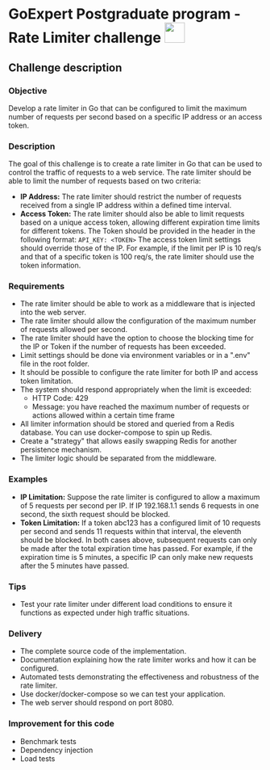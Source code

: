 # GoExpert Postgraduate program - Rate Limiter challenge <img src="https://www.svgrepo.com/show/353830/gopher.svg" width="40" height="40">

## Challenge description
### Objective
Develop a rate limiter in Go that can be configured to limit the maximum number of requests per second based on a specific IP address or an access token.

### Description
The goal of this challenge is to create a rate limiter in Go that can be used to control the traffic of requests to a web service. The rate limiter should be able to limit the number of requests based on two criteria:

- **IP Address:** The rate limiter should restrict the number of requests received from a single IP address within a defined time interval.
- **Access Token:** The rate limiter should also be able to limit requests based on a unique access token, allowing different expiration time limits for different tokens. The Token should be provided in the header in the following format:
  `API_KEY: <TOKEN>`
  The access token limit settings should override those of the IP. For example, if the limit per IP is 10 req/s and that of a specific token is 100 req/s, the rate limiter should use the token information.

### Requirements
- The rate limiter should be able to work as a middleware that is injected into the web server.
- The rate limiter should allow the configuration of the maximum number of requests allowed per second.
- The rate limiter should have the option to choose the blocking time for the IP or Token if the number of requests has been exceeded.
- Limit settings should be done via environment variables or in a ".env" file in the root folder.
- It should be possible to configure the rate limiter for both IP and access token limitation.
- The system should respond appropriately when the limit is exceeded:
    - HTTP Code: 429
    - Message: you have reached the maximum number of requests or actions allowed within a certain time frame
- All limiter information should be stored and queried from a Redis database. You can use docker-compose to spin up Redis.
- Create a "strategy" that allows easily swapping Redis for another persistence mechanism.
- The limiter logic should be separated from the middleware.

### Examples
- **IP Limitation:** Suppose the rate limiter is configured to allow a maximum of 5 requests per second per IP. If IP 192.168.1.1 sends 6 requests in one second, the sixth request should be blocked.
- **Token Limitation:** If a token abc123 has a configured limit of 10 requests per second and sends 11 requests within that interval, the eleventh should be blocked.
  In both cases above, subsequent requests can only be made after the total expiration time has passed. For example, if the expiration time is 5 minutes, a specific IP can only make new requests after the 5 minutes have passed.

### Tips
- Test your rate limiter under different load conditions to ensure it functions as expected under high traffic situations.

### Delivery
- The complete source code of the implementation.
- Documentation explaining how the rate limiter works and how it can be configured.
- Automated tests demonstrating the effectiveness and robustness of the rate limiter.
- Use docker/docker-compose so we can test your application.
- The web server should respond on port 8080.

### Improvement for this code
- Benchmark tests
- Dependency injection
- Load tests